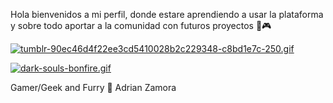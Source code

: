Hola bienvenidos a mi perfil, donde estare aprendiendo a usar la plataforma y sobre todo aportar a la comunidad con futuros proyectos 👾🎮 

[![tumblr-90ec46d4f22ee3cd5410028b2c229348-c8bd1e7c-250.gif](https://i.postimg.cc/htwM63qT/tumblr-90ec46d4f22ee3cd5410028b2c229348-c8bd1e7c-250.gif)](https://postimg.cc/Sn6WzdRx)

[![dark-souls-bonfire.gif](https://i.postimg.cc/qqtgK9f1/dark-souls-bonfire.gif)](https://postimg.cc/YLHpKDCF)
 
Gamer/Geek and Furry 🐾
Adrian Zamora
